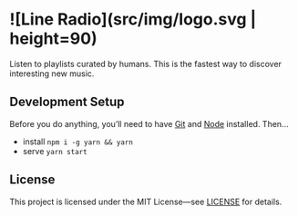 # ![Line Radio](src/img/logo.svg | height=90)

Listen to playlists curated by humans. This is the fastest way to discover interesting new music.

## Development Setup

Before you do anything, you&rsquo;ll need to have [Git](https://git-scm.com/) and [Node](https://nodejs.org/en/) installed. Then...

- install `npm i -g yarn && yarn`
- serve `yarn start`

## License

This project is licensed under the MIT License&mdash;see [LICENSE](LICENSE) for details.
